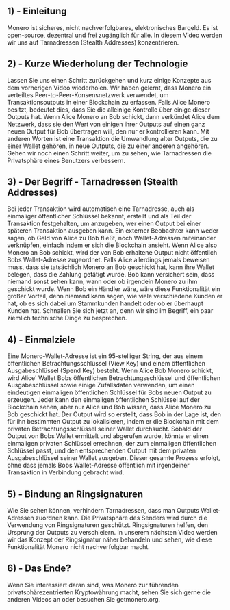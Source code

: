 ## 1) - Einleitung

Monero ist sicheres, nicht nachverfolgbares, elektronisches Bargeld. Es ist open-source, dezentral und frei zugänglich für alle.
In diesem Video werden wir uns auf Tarnadressen (Stealth Addresses) konzentrieren.
 
## 2) - Kurze Wiederholung der Technologie

Lassen Sie uns einen Schritt zurückgehen und kurz einige Konzepte aus dem vorherigen Video wiederholen.
Wir haben gelernt, dass Monero ein verteiltes Peer-to-Peer-Konsensnetzwerk verwendet, um Transaktionsoutputs in einer Blockchain zu erfassen.
Falls Alice Monero besitzt, bedeutet dies, dass Sie die alleinige Kontrolle über einige dieser Outputs hat.
Wenn Alice Monero an Bob schickt, dann verkündet Alice dem Netzwerk, dass sie den Wert von einigen ihrer Outputs auf einen ganz neuen Output für Bob übertragen will, den nur er kontrollieren kann.
Mit anderen Worten ist eine Transaktion die Umwandlung alter Outputs, die zu einer Wallet gehören, in neue Outputs, die zu einer anderen angehören.
Gehen wir noch einen Schritt weiter, um zu sehen, wie Tarnadressen die Privatsphäre eines Benutzers verbessern.

## 3) - Der Begriff - Tarnadressen (Stealth Addresses)

Bei jeder Transaktion wird automatisch eine Tarnadresse, auch als einmaliger öffentlicher Schlüssel bekannt, erstellt und als Teil der Transaktion festgehalten, um anzugeben, wer einen Output bei einer späteren Transaktion ausgeben kann.
Ein externer Beobachter kann weder sagen, ob Geld von Alice zu Bob fließt, noch Wallet-Adressen miteinander verknüpfen, einfach indem er sich die Blockchain ansieht.
Wenn Alice also Monero an Bob schickt, wird der von Bob erhaltene Output nicht öffentlich Bobs Wallet-Adresse zugeordnet.
Falls Alice allerdings jemals beweisen muss, dass sie tatsächlich Monero an Bob geschickt hat, kann ihre Wallet belegen, dass die Zahlung getätigt wurde.
Bob kann versichert sein, dass niemand sonst sehen kann, wann oder ob irgendein Monero zu ihm geschickt wurde.
Wenn Bob ein Händler wäre, wäre diese Funktionalität ein großer Vorteil, denn niemand kann sagen, wie viele verschiedene Kunden er hat, ob es sich dabei um Stammkunden handelt oder ob er überhaupt Kunden hat.
Schnallen Sie sich jetzt an, denn wir sind im Begriff, ein paar ziemlich technische Dinge zu besprechen.

## 4) - Einmalziele

Eine Monero-Wallet-Adresse ist ein 95-stelliger String, der aus einem öffentlichen Betrachtungsschlüssel (View Key) und einem öffentlichen Ausgabeschlüssel (Spend Key) besteht.
Wenn Alice Bob Monero schickt, wird Alice' Wallet Bobs öffentlichen Betrachtungsschlüssel und öffentlichen Ausgabeschlüssel sowie einige Zufallsdaten verwenden, um einen eindeutigen einmaligen öffentlichen Schlüssel für Bobs neuen Output zu erzeugen.
Jeder kann den einmaligen öffentlichen Schlüssel auf der Blockchain sehen, aber nur Alice und Bob wissen, dass Alice Monero zu Bob geschickt hat.
Der Output wird so erstellt, dass Bob in der Lage ist, den für ihn bestimmten Output zu lokalisieren, indem er die Blockchain mit dem privaten Betrachtungsschlüssel seiner Wallet durchsucht.
Sobald der Output von Bobs Wallet ermittelt und abgerufen wurde, könnte er einen einmaligen privaten Schlüssel errechnen, der zum einmaligen öffentlichen Schlüssel passt, und den entsprechenden Output mit dem privaten Ausgabeschlüssel seiner Wallet ausgeben.
Dieser gesamte Prozess erfolgt, ohne dass jemals Bobs Wallet-Adresse öffentlich mit irgendeiner Transaktion in Verbindung gebracht wird. 

## 5) - Bindung an Ringsignaturen

Wie Sie sehen können, verhindern Tarnadressen, dass man Outputs Wallet-Adressen zuordnen kann.
Die Privatsphäre des Senders wird durch die Verwendung von Ringsignaturen geschützt.
Ringsignaturen helfen, den Ursprung der Outputs zu verschleiern.
In unserem nächsten Video werden wir das Konzept der Ringsignatur näher behandeln und sehen, wie diese Funktionalität Monero nicht nachverfolgbar macht.

## 6) - Das Ende?

Wenn Sie interessiert daran sind, was Monero zur führenden privatsphärezentrierten Kryptowährung macht, sehen Sie sich gerne die anderen Videos an oder besuchen Sie getmonero.org.
